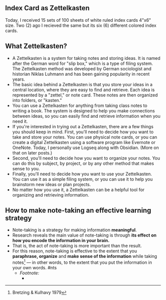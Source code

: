 ## Index Card as Zettelkasten
Today, I received 15 sets of 100 sheets of white ruled index cards  4"x6" size. Two (2) ago I recieved the same but its six (6) different colored index cards.


## What Zettelkasten?

-   A Zettelkasten is a system for taking notes and storing ideas. It is named after the German word for "slip box," which is a type of filing system. The Zettelkasten method was developed by German sociologist and historian Niklas Luhmann and has been gaining popularity in recent years.
-   The basic idea behind a Zettelkasten is that you store your ideas in a central location, where they are easy to find and retrieve. Each idea is represented by a "zettel," or note card. These notes are then organized into folders, or "kasten."
-   You can use a Zettelkasten for anything from taking class notes to writing a book. The system is designed to help you make connections between ideas, so you can easily find and retrieve information when you need it.
-   If you're interested in trying out a Zettelkasten, there are a few things you should keep in mind. First, you'll need to decide how you want to take and store your notes. You can use physical note cards, or you can create a digital Zettelkasten using a software program like Evernote or OneNote. Today, I personally use Logseq along with Obsidian. (More on that on later posts.)
-   Second, you'll need to decide how you want to organize your notes. You can do this by subject, by project, or by any other method that makes sense to you.
-   Finally, you'll need to decide how you want to use your Zettelkasten. You can use it as a simple filing system, or you can use it to help you brainstorm new ideas or plan projects.
-   No matter how you use it, a Zettelkasten can be a helpful tool for organizing and retrieving information.

## How to make note-taking an effective learning strategy

-   Note-taking is a strategy for making information **meaningful**.
-   Research reveals the main value of note-taking is through **its effect on how you encode the information in your brain.**
-   That is, the act of note-taking is more important than the result.
-   For this reason, note-taking is effective to the extent that you **paraphrase, organize** and **make sense of the information** while taking notes[^1] — in other words, to the extent that you put the information in your own words. #nts
    -   _Footnote:_
        -   [^1]: Bretzing & Kulhavy 1979
            